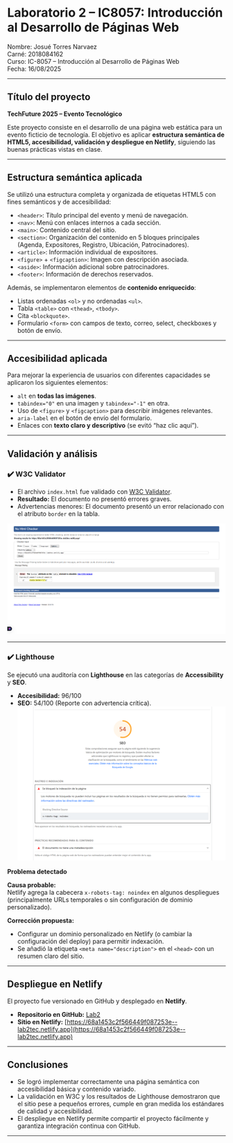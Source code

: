 # **Laboratorio 2 – IC8057: Introducción al Desarrollo de Páginas Web**

Nombre: Josué Torres Narvaez  
Carné: 2018084162  
Curso: IC-8057 – Introducción al Desarrollo de Páginas Web  
Fecha: 16/08/2025  

---

## **Título del proyecto**

**TechFuture 2025 – Evento Tecnológico**  

Este proyecto consiste en el desarrollo de una página web estática para un evento ficticio de tecnología. El objetivo es aplicar **estructura semántica de HTML5, accesibilidad, validación y despliegue en Netlify**, siguiendo las buenas prácticas vistas en clase.

---

## **Estructura semántica aplicada**

Se utilizó una estructura completa y organizada de etiquetas HTML5 con fines semánticos y de accesibilidad:

- `<header>`: Título principal del evento y menú de navegación.  
- `<nav>`: Menú con enlaces internos a cada sección.  
- `<main>`: Contenido central del sitio.  
- `<section>`: Organización del contenido en 5 bloques principales (Agenda, Expositores, Registro, Ubicación, Patrocinadores).  
- `<article>`: Información individual de expositores.  
- `<figure>` + `<figcaption>`: Imagen con descripción asociada.  
- `<aside>`: Información adicional sobre patrocinadores.  
- `<footer>`: Información de derechos reservados.  

Además, se implementaron elementos de **contenido enriquecido**:  

- Listas ordenadas `<ol>` y no ordenadas `<ul>`.  
- Tabla `<table>` con `<thead>`, `<tbody>`.  
- Cita `<blockquote>`.  
- Formulario `<form>` con campos de texto, correo, select, checkboxes y botón de envío.  

---

## **Accesibilidad aplicada**

Para mejorar la experiencia de usuarios con diferentes capacidades se aplicaron los siguientes elementos:

- `alt` en **todas las imágenes**.  
- `tabindex="0"` en una imagen y `tabindex="-1"` en otra.  
- Uso de `<figure>` y `<figcaption>` para describir imágenes relevantes.  
- `aria-label` en el botón de envío del formulario.  
- Enlaces con **texto claro y descriptivo** (se evitó “haz clic aquí”).  

---

## **Validación y análisis**

### ✔️ W3C Validator
- El archivo `index.html` fue validado con [W3C Validator](https://validator.w3.org/).  
- **Resultado:** El documento no presentó errores graves.  
- Advertencias menores: El documento presentó un error relacionado con el atributo `border` en la tabla.  

![Error w3.org](./error.png)

---

### ✔️ Lighthouse
Se ejecutó una auditoría con **Lighthouse** en las categorías de **Accessibility** y **SEO**.  

- **Accesibilidad:** 96/100  
- **SEO:** 54/100 (Reporte con advertencia crítica).
![Error lighthouse](./error2.png)

**Problema detectado**

**Causa probable:**  
Netlify agrega la cabecera `x-robots-tag: noindex` en algunos despliegues (principalmente URLs temporales o sin configuración de dominio personalizado).  

**Corrección propuesta:**  

- Configurar un dominio personalizado en Netlify (o cambiar la configuración del deploy) para permitir indexación.
- Se añadió la etiqueta `<meta name="description">` en el `<head>` con un resumen claro del sitio.

---

## **Despliegue en Netlify**

El proyecto fue versionado en GitHub y desplegado en **Netlify**.  

- **Repositorio en GitHub:** [Lab2](https://github.com/JosueTorresN/Lab2.git) 
- **Sitio en Netlify:** [https://68a1453c2f566449f087253e--lab2tec.netlify.app](https://68a1453c2f566449f087253e--lab2tec.netlify.app)  

---

## **Conclusiones**

- Se logró implementar correctamente una página semántica con accesibilidad básica y contenido variado.  
- La validación en W3C y los resultados de Lighthouse demostraron que el sitio pese a pequeños errores, cumple en gran medida los estándares de calidad y accesibilidad.  
- El despliegue en Netlify permite compartir el proyecto fácilmente y garantiza integración continua con GitHub.  

---
